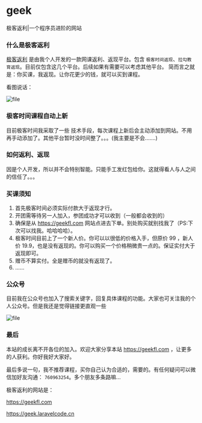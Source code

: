 # geek
极客返利|一个程序员进阶的网站

### 什么是极客返利
[极客返利](https://geekfl.com) 是由我个人开发的一款网课返利、返现平台。包含 `极客时间返现`、`拉勾教育返现`。目前仅包含这几个平台。后续如果有需要可以考虑其他平台。
简而言之就是：你买课，我返现。让你花更少的钱，就可以买到课程。

看图说话：

![file](https://upyun.laravelcode.cn/uploads/images/posts/202005/20/WPEbLqAt7HYK1oWra4W7ldJi55VktsrYxrh3xhca.png)

### 极客时间课程自动上新
目前极客时间我采取了一些 技术手段，每次课程上新后会主动添加到网站。不用再手动添加了。其他平台暂时没时间整了。。。(我主要是不会.......)

### 如何返利、返现
因是个人开发，所以并不会特别智能。只能手工发红包给你。这就得看人与人之间的信任了。。。

### 买课须知
1. 首先极客时间必须实际付款大于返现才行。
2. 开团需等待另一人加入，参团成功才可以收到（一般都会收到的）
3. 确保是从 https://geekfl.com 网站点进去下单。别处购买就别找我了（PS:下次可以找我。哈哈哈哈）。
4. 极客时间目前上了一个新人价。你可以以很低的价格入手，但原价 99 ，新人价 19.9，也是没有返现的。你可以购买一个价格稍微贵一点的。保证实付大于返现即可。
5. 赠币不算实付。全是赠币的就没有返现了。
6. ......


### 公众号
目前我在公众号也加入了搜索关键字，回复具体课程的功能。大家也可关注我的个人公众号。但是我还是觉得链接更直观一些

![file](https://upyun.laravelcode.cn/uploads/images/posts/202005/10/AB3HLl94gWZun5ahF57EdyVlGzsUV92jvjU2yx1L.png)


### 最后
本站的成长离不开各位的加入。欢迎大家分享本站 https://geekfl.com ，让更多的人获利。你好我好大家好。

最后多说一句，我不推荐课程，买你自己认为合适的，需要的。有任何疑问可以微信加好友沟通： `760963254`。多个朋友多条路嘛...

极客返利的网站是：

https://geekfl.com 

https://geek.laravelcode.cn


